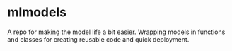 # mlmodels

A repo for making the model life a bit easier. Wrapping models in functions and classes for creating 
reusable code and quick deployment.

